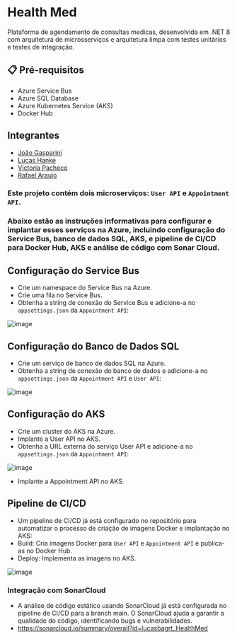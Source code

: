 # Health Med
Plataforma de agendamento de consultas medicas, desenvolvida em .NET 8 com arquitetura de microsserviços e arquitetura limpa com testes unitários e testes de integração.

## 📋 Pré-requisitos

* Azure Service Bus
* Azure SQL Database
* Azure Kubernetes Service (AKS)
* Docker Hub

## Integrantes

- [João Gasparini](https://github.com/joaogasparini)
- [Lucas Hanke](https://github.com/lucasbagrt)
- [Victoria Pacheco](https://github.com/vickypacheco)
- [Rafael Araujo](https://github.com/RafAraujo)

### Este projeto contém dois microserviços: `User API` e `Appointment API`.
### Abaixo estão as instruções informativas para configurar e implantar esses serviços na Azure, incluindo configuração do Service Bus, banco de dados SQL, AKS, e pipeline de CI/CD para Docker Hub, AKS e análise de código com Sonar Cloud.

## Configuração do Service Bus

- Crie um namespace do Service Bus na Azure.
- Crie uma fila no Service Bus.
- Obtenha a string de conexão do Service Bus e adicione-a no `appsettings.json` da `Appointment API`:

![image](https://github.com/user-attachments/assets/57bc9ef6-7625-41be-bb33-043773f20eb3)


## Configuração do Banco de Dados SQL

- Crie um serviço de banco de dados SQL na Azure.
- Obtenha a string de conexão do banco de dados e adicione-a no `appsettings.json` da `Appointment API` e `User API`:

![image](https://github.com/user-attachments/assets/99d9f42c-7713-465d-9f5d-d6881fda6445)

## Configuração do AKS

- Crie um cluster do AKS na Azure.
- Implante a User API no AKS.
- Obtenha a URL externa do serviço User API e adicione-a no `appsettings.json` da `Appointment API`:

![image](https://github.com/user-attachments/assets/a6cfab33-0a92-47d3-bcfd-5134ad55b017)

- Implante a Appointment API no AKS.

## Pipeline de CI/CD

- Um pipeline de CI/CD já está configurado no repositório para automatizar o processo de criação de imagens Docker e implantação no AKS:
- Build: Cria imagens Docker para `User API` e `Appointment API` e publica-as no Docker Hub.
- Deploy: Implementa as imagens no AKS.

![image](https://github.com/user-attachments/assets/100126b8-c769-44bb-856b-f8ae72b9b896)

### Integração com SonarCloud
- A análise de código estático usando SonarCloud já está configurada no pipeline de CI/CD para a branch main. O SonarCloud ajuda a garantir a qualidade do código, identificando bugs e vulnerabilidades.
- https://sonarcloud.io/summary/overall?id=lucasbagrt_HealthMed
